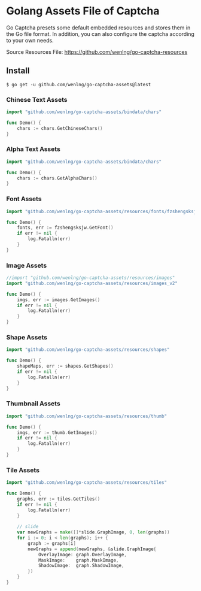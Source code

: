 # Golang Assets File of Captcha
Go Captcha presets some default embedded resources and stores them in the Go file format. In addition, you can also configure the captcha according to your own needs.

Source Resources File: https://github.com/wenlng/go-captcha-resources


## Install
```shell
$ go get -u github.com/wenlng/go-captcha-assets@latest
```

### Chinese Text Assets
```go
import "github.com/wenlng/go-captcha-assets/bindata/chars"

func Demo() {
    chars := chars.GetChineseChars()
}
```

### Alpha Text Assets
```go
import "github.com/wenlng/go-captcha-assets/bindata/chars"

func Demo() {
    chars := chars.GetAlphaChars()
}
```

### Font Assets
```go
import "github.com/wenlng/go-captcha-assets/resources/fonts/fzshengsksjw"

func Demo() {
    fonts, err := fzshengsksjw.GetFont()
    if err != nil {
        log.Fatalln(err)
    }
}
```

### Image Assets
```go
//import "github.com/wenlng/go-captcha-assets/resources/images"
import "github.com/wenlng/go-captcha-assets/resources/images_v2"

func Demo() {
    imgs, err := images.GetImages()
    if err != nil {
        log.Fatalln(err)
    }
}
```

### Shape Assets
```go
import "github.com/wenlng/go-captcha-assets/resources/shapes"

func Demo() {
    shapeMaps, err := shapes.GetShapes()
    if err != nil {
        log.Fatalln(err)
    }
}
```

### Thumbnail Assets
```go
import "github.com/wenlng/go-captcha-assets/resources/thumb"

func Demo() {
    imgs, err := thumb.GetImages()
    if err != nil {
        log.Fatalln(err)
    }
}
```

### Tile Assets
```go
import "github.com/wenlng/go-captcha-assets/resources/tiles"

func Demo() {
    graphs, err := tiles.GetTiles()
    if err != nil {
        log.Fatalln(err)
    }
    
    // slide
    var newGraphs = make([]*slide.GraphImage, 0, len(graphs))
    for i := 0; i < len(graphs); i++ {
        graph := graphs[i]
        newGraphs = append(newGraphs, &slide.GraphImage{
            OverlayImage: graph.OverlayImage,
            MaskImage:    graph.MaskImage,
            ShadowImage:  graph.ShadowImage,
        })
    }
}
```